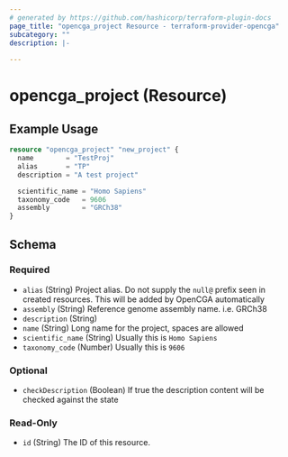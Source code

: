 ```yaml
---
# generated by https://github.com/hashicorp/terraform-plugin-docs
page_title: "opencga_project Resource - terraform-provider-opencga"
subcategory: ""
description: |-
  
---
```


# opencga_project (Resource)



## Example Usage

```terraform
resource "opencga_project" "new_project" {
  name        = "TestProj"
  alias       = "TP"
  description = "A test project"

  scientific_name = "Homo Sapiens"
  taxonomy_code   = 9606
  assembly        = "GRCh38"
}
```

<!-- schema generated by tfplugindocs -->
## Schema

### Required

- `alias` (String) Project alias. Do not supply the `null@` prefix seen in created resources. This will be added by OpenCGA automatically
- `assembly` (String) Reference genome assembly name. i.e. GRCh38
- `description` (String)
- `name` (String) Long name for the project, spaces are allowed
- `scientific_name` (String) Usually this is `Homo Sapiens`
- `taxonomy_code` (Number) Usually this is `9606`

### Optional

- `checkDescription` (Boolean) If true the description content will be checked against the state

### Read-Only

- `id` (String) The ID of this resource.


